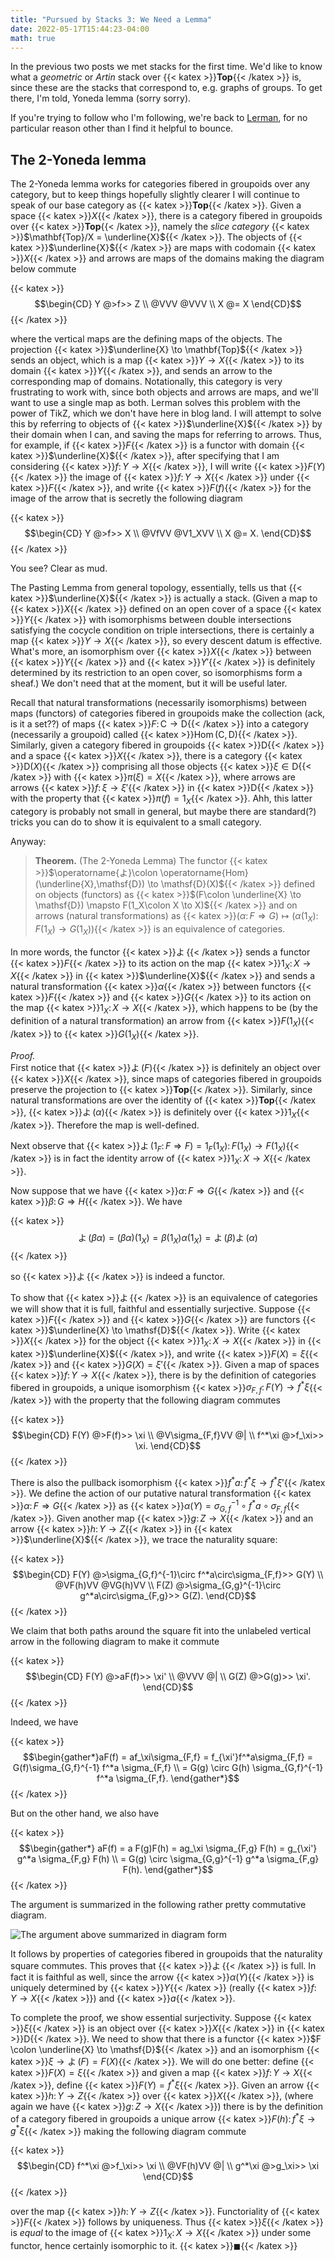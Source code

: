 ```yaml
---
title: "Pursued by Stacks 3: We Need a Lemma"
date: 2022-05-17T15:44:23-04:00
math: true
---
```

In the previous two posts we met stacks for the first time.
We'd like to know what a *geometric* or *Artin* stack over {{< katex >}}$\mathbf{Top}${{< /katex >}} is,
since these are the stacks that correspond to, e.g. graphs of groups.
To get there, I'm told, Yoneda lemma (sorry sorry).

If you're trying to follow who I'm following,
we're back to [Lerman],
for no particular reason other than I find it helpful to bounce.

## The 2-Yoneda lemma

The 2-Yoneda lemma works for categories fibered in groupoids over any category,
but to keep things hopefully slightly clearer I will continue to speak of our base category
as {{< katex >}}$\mathbf{Top}${{< /katex >}}.
Given a space {{< katex >}}$X${{< /katex >}}, there is a category fibered in groupoids over {{< katex >}}$\mathbf{Top}${{< /katex >}},
namely the *slice category* {{< katex >}}$\mathbf{Top}/X = \underline{X}${{< /katex >}}.
The objects of {{< katex >}}$\underline{X}${{< /katex >}} are maps with codomain {{< katex >}}$X${{< /katex >}}
and arrows are maps of the domains making the diagram below commute

{{< katex >}}$$\begin{CD}
Y @>f>> Z \\
@VVV @VVV \\
X @= X
\end{CD}$${{< /katex >}}

where the vertical maps are the defining maps of the objects.
The projection {{< katex >}}$\underline{X} \to \mathbf{Top}${{< /katex >}} sends an object, which is a map {{< katex >}}$Y \to X${{< /katex >}}
to its domain {{< katex >}}$Y${{< /katex >}},
and sends an arrow to the corresponding map of domains.
Notationally, this category is very frustrating to work with,
since both objects and arrows are maps, and we'll want to use a single map as both.
Lerman solves this problem with the power of TikZ, which we don't have here in blog land.
I will attempt to solve this by referring to objects of {{< katex >}}$\underline{X}${{< /katex >}}
by their domain when I can,
and saving the maps for referring to arrows.
Thus, for example, if {{< katex >}}$F${{< /katex >}} is a functor with domain {{< katex >}}$\underline{X}${{< /katex >}},
after specifying that I am considering {{< katex >}}$f\colon Y \to X${{< /katex >}},
I will write {{< katex >}}$F(Y)${{< /katex >}} the image of {{< katex >}}$f\colon Y \to X${{< /katex >}} under {{< katex >}}$F${{< /katex >}},
and write {{< katex >}}$F(f)${{< /katex >}} for the image of the arrow that is secretly the following diagram

{{< katex >}}$$\begin{CD}
Y @>f>> X \\
@VfVV @V1_XVV \\
X @= X.
\end{CD}$${{< /katex >}}

You see? Clear as mud.

The Pasting Lemma from general topology, essentially,
tells us that {{< katex >}}$\underline{X}${{< /katex >}} is actually a stack.
(Given a map to {{< katex >}}$X${{< /katex >}} defined on an open cover of a space {{< katex >}}$Y${{< /katex >}}
with isomorphisms between double intersections 
satisfying the cocycle condition on triple intersections,
there is certainly a map {{< katex >}}$Y \to X${{< /katex >}}, so every descent datum is effective.
What's more, an isomorphism over {{< katex >}}$X${{< /katex >}} between {{< katex >}}$Y${{< /katex >}} and {{< katex >}}$Y'${{< /katex >}} is definitely
determined by its restriction to an open cover, so isomorphisms form a sheaf.)
We don't need that at the moment, but it will be useful later.

Recall that natural transformations (necessarily isomorphisms)
between maps (functors) of categories fibered in groupoids
make the collection (ack, is it a set??)
of maps {{< katex >}}$F\colon \mathsf{C} \to \mathsf{D}${{< /katex >}} into a category (necessarily a groupoid)
called {{< katex >}}$\operatorname{Hom}(\mathsf{C},\mathsf{D})${{< /katex >}}.
Similarly, given a category fibered in groupoids {{< katex >}}$\mathsf{D}${{< /katex >}}
and a space {{< katex >}}$X${{< /katex >}}, there is a category {{< katex >}}$\mathsf{D}(X)${{< /katex >}}
comprising all those objects {{< katex >}}$\xi \in \mathsf{D}${{< /katex >}} with {{< katex >}}$\pi(\xi) = X${{< /katex >}},
where arrows are arrows {{< katex >}}$f\colon \xi \to \xi'${{< /katex >}} in {{< katex >}}$\mathsf{D}${{< /katex >}}
with the property that {{< katex >}}$\pi(f) = 1_X${{< /katex >}}.
Ahh, this latter category is probably not small in general,
but maybe there are standard(?) tricks you can do to show it is equivalent to a small category.

Anyway:

 > **Theorem.** (The 2-Yoneda Lemma)
 The functor 
 {{< katex >}}$\operatorname{よ}\colon \operatorname{Hom}(\underline{X},\mathsf{D}) \to \mathsf{D}(X)${{< /katex >}}
 defined on objects (functors) as 
 {{< katex >}}$(F\colon \underline{X} \to \mathsf{D}) \mapsto F(1_X\colon X \to X)${{< /katex >}}
 and on arrows (natural transformations) as
 {{< katex >}}$(\alpha\colon F \Rightarrow G) \mapsto (\alpha(1_X)\colon F(1_X) \to G(1_X))${{< /katex >}}
 is an equivalence of categories.

In more words, the functor {{< katex >}}$\operatorname{よ}${{< /katex >}} sends a functor {{< katex >}}$F${{< /katex >}} to its
action on the map {{< katex >}}$1_X \colon X \to X${{< /katex >}} in {{< katex >}}$\underline{X}${{< /katex >}}
and sends a natural transformation {{< katex >}}$\alpha${{< /katex >}} between functors {{< katex >}}$F${{< /katex >}} and {{< katex >}}$G${{< /katex >}}
to its action on the map {{< katex >}}$1_X \colon X \to X${{< /katex >}},
which happens to be (by the definition of a natural transformation)
an arrow from {{< katex >}}$F(1_X)${{< /katex >}} to {{< katex >}}$G(1_X)${{< /katex >}}.

*Proof.*   
First notice that {{< katex >}}$\operatorname{よ}(F)${{< /katex >}} is definitely an object over {{< katex >}}$X${{< /katex >}},
since maps of categories fibered in groupoids preserve the projection to {{< katex >}}$\mathbf{Top}${{< /katex >}}.
Similarly, since natural transformations are over the identity of {{< katex >}}$\mathbf{Top}${{< /katex >}},
{{< katex >}}$\operatorname{よ}(\alpha)${{< /katex >}} is definitely over {{< katex >}}$1_X${{< /katex >}}.
Therefore the map is well-defined.

Next observe that
{{< katex >}}$\operatorname{よ}(1_F \colon F \Rightarrow F) = 1_F(1_X) \colon F(1_X) \to F(1_X)${{< /katex >}}
is in fact the identity arrow of {{< katex >}}$1_X \colon X \to X${{< /katex >}}.

Now suppose that we have {{< katex >}}$\alpha\colon F \Rightarrow G${{< /katex >}} and {{< katex >}}$\beta\colon G \Rightarrow H${{< /katex >}}.
We have

{{< katex >}}$$\operatorname{よ}(\beta\alpha) = (\beta\alpha)(1_X) 
= \beta(1_X)\alpha(1_X) = \operatorname{よ}(\beta)\operatorname{よ}(\alpha)$${{< /katex >}}

so {{< katex >}}$\operatorname{よ}${{< /katex >}} is indeed a functor.

To show that {{< katex >}}$\operatorname{よ}${{< /katex >}} is an equivalence of categories we will show that
it is full, faithful and essentially surjective.
Suppose {{< katex >}}$F${{< /katex >}} and {{< katex >}}$G${{< /katex >}} are functors {{< katex >}}$\underline{X} \to \mathsf{D}${{< /katex >}}.
Write {{< katex >}}$X${{< /katex >}} for the object {{< katex >}}$1_X \colon X \to X${{< /katex >}} in {{< katex >}}$\underline{X}${{< /katex >}}, and
write {{< katex >}}$F(X) = \xi${{< /katex >}} and {{< katex >}}$G(X) = \xi'${{< /katex >}}.
Given a map of spaces {{< katex >}}$f\colon Y \to X${{< /katex >}},
there is by the definition of categories fibered in groupoids,
a unique isomorphism {{< katex >}}$\sigma_{F,f}\colon F(Y) \to f^*\xi${{< /katex >}} 
with the property that the following diagram commutes

{{< katex >}}$$\begin{CD}
F(Y) @>F(f)>> \xi \\
@V\sigma_{F,f}VV @| \\
f^*\xi @>f_\xi>> \xi.
\end{CD}$${{< /katex >}}

There is also the pullback isomorphism {{< katex >}}$f^*a\colon f^*\xi \to f^*\xi'${{< /katex >}}.
We define the action of our putative natural transformation {{< katex >}}$\alpha\colon F \Rightarrow G${{< /katex >}}
as {{< katex >}}$\alpha(Y) = \sigma_{G,f}^{-1}\circ f^*a\circ\sigma_{F,f}${{< /katex >}}.
Given another map {{< katex >}}$g\colon Z \to X${{< /katex >}} and an arrow {{< katex >}}$h \colon Y \to Z${{< /katex >}} in {{< katex >}}$\underline{X}${{< /katex >}},
we trace the naturality square:

{{< katex >}}$$\begin{CD}
F(Y) @>\sigma_{G,f}^{-1}\circ f^*a\circ\sigma_{F,f}>> G(Y) \\
@VF(h)VV @VG(h)VV \\
F(Z) @>\sigma_{G,g}^{-1}\circ g^*a\circ\sigma_{F,g}>> G(Z).
\end{CD}$${{< /katex >}}

We claim that both paths around the square fit into the 
unlabeled vertical arrow in the following diagram
to make it commute

{{< katex >}}$$\begin{CD}
F(Y) @>aF(f)>> \xi' \\
@VVV @| \\
G(Z) @>G(g)>> \xi'.
\end{CD}$${{< /katex >}}

Indeed, we have

{{< katex >}}$$\begin{gather*}aF(f) = af_\xi\sigma_{F,f} = f_{\xi'}f^*a\sigma_{F,f} 
= G(f)\sigma_{G,f}^{-1} f^*a \sigma_{F,f} \\
= G(g) \circ G(h) \sigma_{G,f}^{-1} f^*a \sigma_{F,f}.
\end{gather*}$${{< /katex >}}

But on the other hand, we also have

{{< katex >}}$$\begin{gather*}
aF(f) = a F(g)F(h) = ag_\xi \sigma_{F,g} F(h) = g_{\xi'} g^*a \sigma_{F,g} F(h) \\
= G(g) \circ \sigma_{G,g}^{-1} g^*a \sigma_{F,g} F(h).
\end{gather*}$${{< /katex >}}

The argument is summarized in the following rather pretty commutative diagram.

![The argument above summarized in diagram form](/img/cfgdiagram.jpeg)

It follows by properties of categories fibered in groupoids that the naturality square commutes.
This proves that {{< katex >}}$\operatorname{よ}${{< /katex >}} is full.
In fact it is faithful as well, since the arrow {{< katex >}}$\alpha(Y)${{< /katex >}} 
is uniquely determined by {{< katex >}}$Y${{< /katex >}} (really {{< katex >}}$f\colon Y \to X${{< /katex >}}) and {{< katex >}}$a${{< /katex >}}.

To complete the proof, we show essential surjectivity.
Suppose {{< katex >}}$\xi${{< /katex >}} is an object over {{< katex >}}$X${{< /katex >}} in {{< katex >}}$\mathsf{D}${{< /katex >}}.
We need to show that there is a functor {{< katex >}}$F \colon \underline{X} \to \mathsf{D}${{< /katex >}}
and an isomorphism {{< katex >}}$\xi \to \operatorname{よ}(F) = F(X)${{< /katex >}}.
We will do one better:
define {{< katex >}}$F(X) = \xi${{< /katex >}} and given a map {{< katex >}}$f\colon Y \to X${{< /katex >}}, define {{< katex >}}$F(Y) = f^*\xi${{< /katex >}}.
Given an arrow {{< katex >}}$h \colon Y \to Z${{< /katex >}} over {{< katex >}}$X${{< /katex >}}, (where again we have {{< katex >}}$g\colon Z \to X${{< /katex >}})
there is by the definition of a category fibered in groupoids
a unique arrow {{< katex >}}$F(h) \colon f^*\xi \to g^*\xi${{< /katex >}}
making the following diagram commute

{{< katex >}}$$\begin{CD}
f^*\xi @>f_\xi>> \xi \\
@VF(h)VV @| \\
g^*\xi @>g_\xi>> \xi
\end{CD}$${{< /katex >}}

over the map {{< katex >}}$h\colon Y \to Z${{< /katex >}}.
Functoriality of {{< katex >}}$F${{< /katex >}} follows by uniqueness.
Thus {{< katex >}}$\xi${{< /katex >}} is *equal* to the image of {{< katex >}}$1_X\colon X \to X${{< /katex >}} under some functor,
hence certainly isomorphic to it. {{< katex >}}$\blacksquare${{< /katex >}}

[Lerman]: https://ems.press/content/serial-article-files/6839

